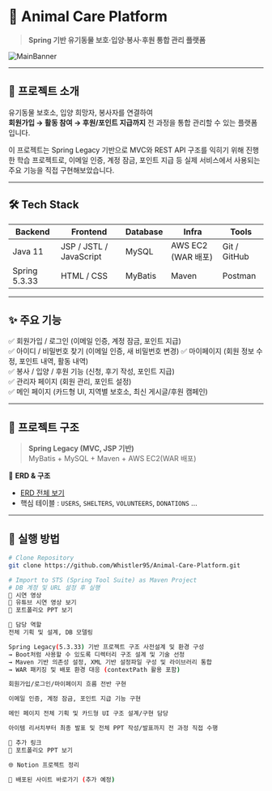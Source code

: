 # 🐾 Animal Care Platform
> **Spring 기반 유기동물 보호·입양·봉사·후원 통합 관리 플랫폼**

![MainBanner](이미지URL_나중에추가)  

---

## 📌 프로젝트 소개
유기동물 보호소, 입양 희망자, 봉사자를 연결하여  
**회원가입 → 활동 참여 → 후원/포인트 지급까지** 전 과정을 통합 관리할 수 있는 플랫폼입니다.  

이 프로젝트는 Spring Legacy 기반으로 MVC와 REST API 구조를 익히기 위해 진행한 학습 프로젝트로,
이메일 인증, 계정 잠금, 포인트 지급 등 실제 서비스에서 사용되는 주요 기능을 직접 구현해보았습니다.

---

## 🛠 Tech Stack
| Backend | Frontend | Database | Infra | Tools |
|---------|----------|----------|-------|-------|
| Java 11 | JSP / JSTL / JavaScript | MySQL | AWS EC2 (WAR 배포) | Git / GitHub |
| Spring 5.3.33 | HTML / CSS | MyBatis | Maven | Postman |

---

## ✨ 주요 기능
✅ 회원가입 / 로그인 (이메일 인증, 계정 잠금, 포인트 지급)  
✅ 아이디 / 비밀번호 찾기 (이메일 인증, 새 비밀번호 변경)
✅ 마이페이지 (회원 정보 수정, 포인트 내역, 활동 내역)  
✅ 봉사 / 입양 / 후원 기능 (신청, 후기 작성, 포인트 지급)  
✅ 관리자 페이지 (회원 관리, 포인트 설정)  
✅ 메인 페이지 (카드형 UI, 지역별 보호소, 최신 게시글/후원 캠페인)  

---

## 📂 프로젝트 구조
> **Spring Legacy (MVC, JSP 기반)**  
> MyBatis + MySQL + Maven + AWS EC2(WAR 배포)

📌 **ERD & 구조**  
- [ERD 전체 보기](ERD_URL_추가)  
- 핵심 테이블 : `USERS`, `SHELTERS`, `VOLUNTEERS`, `DONATIONS` ...

---

## 🚀 실행 방법
```bash
# Clone Repository
git clone https://github.com/Whistler95/Animal-Care-Platform.git

# Import to STS (Spring Tool Suite) as Maven Project
# DB 계정 및 URL 설정 후 실행
🎥 시연 영상
📌 유튜브 시연 영상 보기
📌 포트폴리오 PPT 보기

📌 담당 역할
전체 기획 및 설계, DB 모델링

Spring Legacy(5.3.33) 기반 프로젝트 구조 사전설계 및 환경 구성
→ Boot처럼 사용할 수 있도록 디렉터리 구조 설계 및 기술 선정
→ Maven 기반 의존성 설정, XML 기반 설정파일 구성 및 라이브러리 통합
→ WAR 패키징 및 배포 환경 대응 (contextPath 활용 포함)

회원가입/로그인/마이페이지 흐름 전반 구현

이메일 인증, 계정 잠금, 포인트 지급 기능 구현

메인 페이지 전체 기획 및 카드형 UI 구조 설계/구현 담당

아이템 리서치부터 최종 발표 및 전체 PPT 작성/발표까지 전 과정 직접 수행

📎 추가 링크
📄 포트폴리오 PPT 보기

🌐 Notion 프로젝트 정리

🚀 배포된 사이트 바로가기 (추가 예정)
